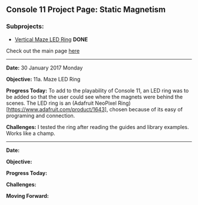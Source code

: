 ## Console 11 Project Page: Static Magnetism

### Subprojects:

   * [Vertical Maze LED Ring]() **DONE**

Check out the main page [here](https://TerrenceTran.github.io)

___

**Date:** 30 January 2017 Monday

**Objective:** 11a. Maze LED Ring

**Progress Today:** To add to the playability of Console 11, an LED ring was to be added so that the user could see where the magnets were behind the scenes. The LED ring is an (Adafruit NeoPixel Ring)[https://www.adafruit.com/product/1643], chosen because of its easy of programing and connection. 

**Challenges:** I tested the ring after reading the guides and library examples. Works like a champ. 


___

**Date:** 

**Objective:** 

**Progress Today:** 

**Challenges:** 

**Moving Forward:** 
